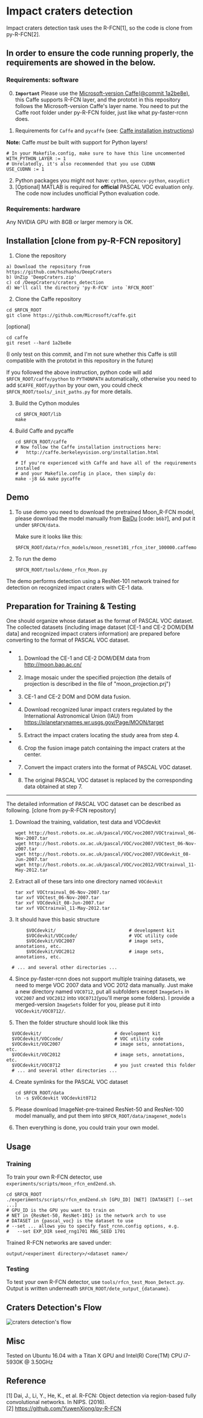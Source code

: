 # Impact craters detection  
Impact craters detection task uses the R-FCN[1], so the code is clone from py-R-FCN[2].

##  In order to ensure the code running properly, the requirements are showed in the below.
### Requirements: software

0. **`Important`** Please use the [Microsoft-version Caffe(@commit 1a2be8e)](https://github.com/Microsoft/caffe/tree/1a2be8ecf9ba318d516d79187845e90ac6e73197), this Caffe supports R-FCN layer, and the prototxt in this repository follows the Microsoft-version Caffe's layer name. You need to put the Caffe root folder under py-R-FCN folder, just like what py-faster-rcnn does.

1. Requirements for `Caffe` and `pycaffe` (see: [Caffe installation instructions](http://caffe.berkeleyvision.org/installation.html))

  **Note:** Caffe *must* be built with support for Python layers!

  ```make
  # In your Makefile.config, make sure to have this line uncommented
  WITH_PYTHON_LAYER := 1
  # Unrelatedly, it's also recommended that you use CUDNN
  USE_CUDNN := 1
  ```
2. Python packages you might not have: `cython`, `opencv-python`, `easydict`
3. [Optional] MATLAB is required for **official** PASCAL VOC evaluation only. The code now includes unofficial Python evaluation code.

### Requirements: hardware

Any NVIDIA GPU with 8GB or larger memory is OK.


## Installation [clone from py-R-FCN repository]
1. Clone the repository  
  ```Shell
  a) Download the repository from https://github.com/hszhaohs/DeepCraters
  b) UnZip 'DeepCraters.zip'
  c) cd /DeepCraters/craters_detection
  d) We'll call the directory 'py-R-FCN' into `RFCN_ROOT`
  ```

2. Clone the Caffe repository
  ```Shell
  cd $RFCN_ROOT
  git clone https://github.com/Microsoft/caffe.git
  ```
  [optional] 
  ```Shell
  cd caffe
  git reset --hard 1a2be8e
  ```
  (I only test on this commit, and I'm not sure whether this Caffe is still compatible with the prototxt in this repository in the future)

  If you followed the above instruction, python code will add `$RFCN_ROOT/caffe/python` to `PYTHONPATH` automatically, otherwise you need to add `$CAFFE_ROOT/python` by your own, you could check `$RFCN_ROOT/tools/_init_paths.py` for more details.

3. Build the Cython modules
    ```Shell
    cd $RFCN_ROOT/lib
    make
    ```

4. Build Caffe and pycaffe
    ```Shell
    cd $RFCN_ROOT/caffe
    # Now follow the Caffe installation instructions here:
    #   http://caffe.berkeleyvision.org/installation.html

    # If you're experienced with Caffe and have all of the requirements installed
    # and your Makefile.config in place, then simply do:
    make -j8 && make pycaffe
   ```


## Demo
1.  To use demo you need to download the pretrained Moon_R-FCN model, please download the model manually from [BaiDu](https://pan.baidu.com/s/1YHmuXvYL29kEH3GhKVbQww) [code: `b6b7`], and put it under `$RFCN/data`. 

    Make sure it looks like this:
    ```Shell
    $RFCN_ROOT/data/rfcn_models/moon_resnet101_rfcn_iter_100000.caffemodel
    ```

2.  To run the demo
  
    ```Shell
    $RFCN_ROOT/tools/demo_rfcn_Moon.py
    ```
    

  The demo performs detection using a ResNet-101 network trained for detection on recognized impact craters with CE-1 data.


## Preparation for Training & Testing
One should organize whose dataset as the format of PASCAL VOC dataset.
The collected datasets (including image dataset [CE-1 and CE-2 DOM/DEM data] and recognized impact craters information) are prepared before converting to the format of PASCAL VOC dataset.
* 1. Download the CE-1 and CE-2 DOM/DEM data from <http://moon.bao.ac.cn/>
* 2. Image mosaic under the specified projection (the details of projection is described in the file of "moon_projection.prj")
* 3. CE-1 and CE-2 DOM and DOM data fusion.
* 4. Download recognized lunar impact craters regulated by the International Astronomical Union (IAU) from <https://planetarynames.wr.usgs.gov/Page/MOON/target>
* 5. Extract the impact craters locating the study area from step 4.
* 6. Crop the fusion image patch containing the impact craters at the center.
* 7. Convert the impact craters into the format of PASCAL VOC dataset.
* 8. The original PASCAL VOC dataset is replaced by the corresponding data obtained at step 7.

-------------

The detailed information of PASCAL VOC dataset can be described as following. [clone from py-R-FCN repository]

1. Download the training, validation, test data and VOCdevkit

	```Shell
	wget http://host.robots.ox.ac.uk/pascal/VOC/voc2007/VOCtrainval_06-Nov-2007.tar
	wget http://host.robots.ox.ac.uk/pascal/VOC/voc2007/VOCtest_06-Nov-2007.tar
	wget http://host.robots.ox.ac.uk/pascal/VOC/voc2007/VOCdevkit_08-Jun-2007.tar
	wget http://host.robots.ox.ac.uk/pascal/VOC/voc2012/VOCtrainval_11-May-2012.tar
	```

2. Extract all of these tars into one directory named `VOCdevkit`

	```Shell
	tar xvf VOCtrainval_06-Nov-2007.tar
	tar xvf VOCtest_06-Nov-2007.tar
	tar xvf VOCdevkit_08-Jun-2007.tar
	tar xvf VOCtrainval_11-May-2012.tar
	```

3. It should have this basic structure

	```Shell
    	$VOCdevkit/                           # development kit
    	$VOCdevkit/VOCcode/                   # VOC utility code
    	$VOCdevkit/VOC2007                    # image sets, annotations, etc.
    	$VOCdevkit/VOC2012                    # image sets, annotations, etc.
   ```
  ```
  	# ... and several other directories ...
  ```

4. Since py-faster-rcnn does not support multiple training datasets, we need to merge VOC 2007 data and VOC 2012 data manually. Just make a new directory named `VOC0712`, put all subfolders except `ImageSets` in `VOC2007` and `VOC2012` into `VOC0712`(you'll merge some folders). I provide a merged-version `ImageSets` folder for you, please put it into `VOCdevkit/VOC0712/`.

5. Then the folder structure should look like this
  ```Shell
  	$VOCdevkit/                           # development kit
  	$VOCdevkit/VOCcode/                   # VOC utility code
  	$VOCdevkit/VOC2007                    # image sets, annotations, etc.
  	$VOCdevkit/VOC2012                    # image sets, annotations, etc.
  	$VOCdevkit/VOC0712                    # you just created this folder
  	# ... and several other directories ...
  ```

4. Create symlinks for the PASCAL VOC dataset

	```Shell
    cd $RFCN_ROOT/data
    ln -s $VOCdevkit VOCdevkit0712
   ```

5.  Please download ImageNet-pre-trained ResNet-50 and ResNet-100 model manually, and put them into `$RFCN_ROOT/data/imagenet_models`
6.  Then everything is done, you could train your own model.


## Usage

### Training
To train your own R-FCN detector, use `experiments/scripts/moon_rfcn_end2end.sh`.

```Shell
cd $RFCN_ROOT
./experiments/scripts/rfcn_end2end.sh [GPU_ID] [NET] [DATASET] [--set ...]
# GPU_ID is the GPU you want to train on
# NET in {ResNet-50, ResNet-101} is the network arch to use
# DATASET in {pascal_voc} is the dataset to use
# --set ... allows you to specify fast_rcnn.config options, e.g.
#   --set EXP_DIR seed_rng1701 RNG_SEED 1701
```

Trained R-FCN networks are saved under:
```
output/<experiment directory>/<dataset name>/
```

### Testing
To test your own R-FCN detector, use `tools/rfcn_test_Moon_Detect.py`.  
Output is written underneath `$RFCN_ROOT/dete_output_{dataname}`.


## Craters Detection's Flow
![craters detection's flow](https://github.com/hszhaohs/DeepCraters/blob/master/craters_detection/craters_detection.png)

## Misc

Tested on Ubuntu 16.04 with a Titan X GPU and Intel(R) Core(TM) CPU i7-5930K @ 3.50GHz

## Reference
[1] Dai, J., Li, Y., He, K., et al. R-FCN: Object detection via region-based fully convolutional networks. In NIPS. (2016).  
[2] <https://github.com/YuwenXiong/py-R-FCN>

